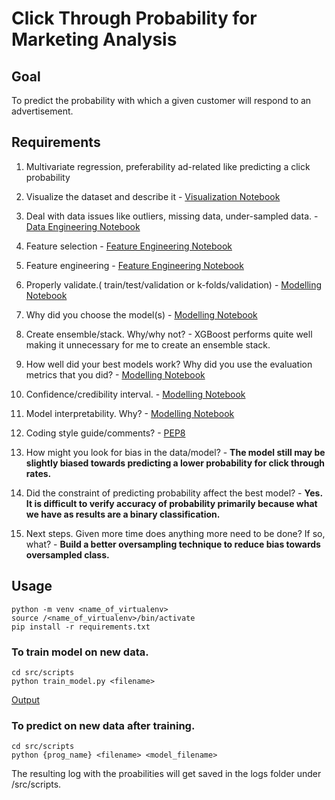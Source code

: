 # Click Through Probability for Marketing Analysis 

## Goal 

To predict the probability with which a given customer will respond to an advertisement. 

## Requirements 

1. Multivariate regression, preferability ad-related like predicting a click probability

2. Visualize the dataset and describe it - [Visualization Notebook](src/notebooks/data_viz.ipynb)

3. Deal with data issues like outliers, missing data, under-sampled data. - [Data Engineering Notebook](src/notebooks/data_engineering.ipynb)

4. Feature selection - [Feature Engineering Notebook](src/notebooks/feature_engineering_selection.ipynb)

5. Feature engineering - [Feature Engineering Notebook](src/notebooks/feature_engineering_selection.ipynb)

6. Properly validate.( train/test/validation or k-folds/validation) - [Modelling Notebook](src/notebooks/modelling.ipynb)

7. Why did you choose the model(s) - [Modelling Notebook](src/notebooks/modelling.ipynb)

8. Create ensemble/stack. Why/why not? - XGBoost performs quite well making it unnecessary for me to create an ensemble stack. 

9. How well did your best models work? Why did you use the evaluation metrics that you did? - [Modelling Notebook](src/notebooks/modelling.ipynb)

10. Confidence/credibility interval. - [Modelling Notebook](src/notebooks/modelling.ipynb)

11. Model interpretability. Why? - [Modelling Notebook](src/notebooks/modelling.ipynb)

12. Coding style guide/comments? - [PEP8](https://www.python.org/dev/peps/pep-0008/)

13. How might you look for bias in the data/model? - **The model still may be slightly biased towards predicting a lower probability for click through rates.**

14. Did the constraint of predicting probability affect the best model? - **Yes. It is difficult to verify accuracy of probability primarily because what we have as results are a binary classification.**

15. Next steps. Given more time does anything more need to be done? If so, what? - **Build a better oversampling technique to reduce bias towards oversampled class.**

## Usage 

```console
python -m venv <name_of_virtualenv>
source /<name_of_virtualenv>/bin/activate
pip install -r requirements.txt
```

### To train model on new data. 
```console
cd src/scripts
python train_model.py <filename>
```

[Output](media/result.gif)

### To predict on new data after training. 
```console
cd src/scripts
python {prog_name} <filename> <model_filename>
```

The resulting log with the proabilities will get saved in the logs folder under /src/scripts. 